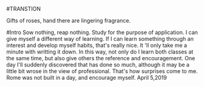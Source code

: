 #TRANSTION

Gifts of roses, hand there are lingering fragrance.

#Intro
Sow nothing, reap nothing. Study for the purpose of application. I can give myself a different way of learning. If I can learn something through an interest and develop myself habits, that's really nice. It 'll only take me a minute with writting it down. In this way, not only do I learn both classes at the same time, but also give others the reference and encouragement. One day I'll suddenly discovered that has done so much, although it may be a little bit wrose in the view of professional. That's how surprises come to me.
Rome was not built in a day, and encourage myself.
                                                                                                                              April 5,2019
